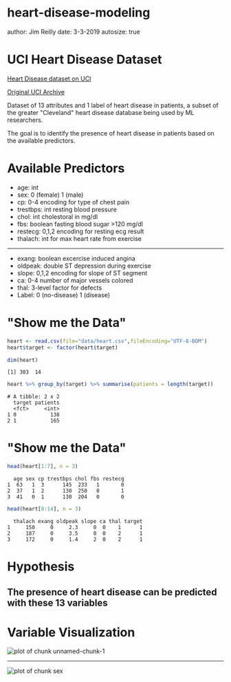 


heart-disease-modeling
========================================================
author: Jim Reilly
date: 3-3-2019
autosize: true

UCI Heart Disease Dataset
========================================================
[Heart Disease dataset on UCI](https://www.kaggle.com/ronitf/heart-disease-uci/home)

[Original UCI Archive](https://archive.ics.uci.edu/ml/datasets/heart+Disease)

Dataset of 13 attributes and 1 label of heart disease in patients, a subset of the greater "Cleveland" heart disease database being used by ML researchers. 

The goal is to identify the presence of heart disease in patients based on the available predictors.

Available Predictors
========================================================

- age: int 
- sex: 0 (female) 1 (male) 
- cp: 0-4 encoding for type of chest pain
- trestbps: int resting blood pressure
- chol: int cholestoral in mg/dl
- fbs: boolean fasting blood sugar >120 mg/dl
- restecg: 0,1,2 encoding for resting ecg result
- thalach: int for max heart rate from exercise

***

- exang: boolean excercise induced angina 
- oldpeak: double ST depression during exercise
- slope: 0,1,2 encoding for slope of ST segment
- ca: 0-4 number of major vessels colored
- thal: 3-level factor for defects
- Label: 0 (no-disease) 1 (disease)

"Show me the Data"
========================================================




```r
heart <- read.csv(file="data/heart.csv",fileEncoding="UTF-8-BOM")
heart$target <- factor(heart$target)
```


```r
dim(heart)
```

```
[1] 303  14
```

```r
heart %>% group_by(target) %>% summarise(patients = length(target))
```

```
# A tibble: 2 x 2
  target patients
  <fct>     <int>
1 0           138
2 1           165
```

"Show me the Data"
========================================================


```r
head(heart[1:7], n = 3)
```

```
  age sex cp trestbps chol fbs restecg
1  63   1  3      145  233   1       0
2  37   1  2      130  250   0       1
3  41   0  1      130  204   0       0
```

```r
head(heart[8:14], n = 3)
```

```
  thalach exang oldpeak slope ca thal target
1     150     0     2.3     0  0    1      1
2     187     0     3.5     0  0    2      1
3     172     0     1.4     2  0    2      1
```

Hypothesis
========================================================

## The presence of heart disease can be predicted with these 13 variables

Variable Visualization
========================================================

![plot of chunk unnamed-chunk-1](heart-disease-figure/unnamed-chunk-1-1.png)

***

![plot of chunk sex](heart-disease-figure/sex-1.png)
